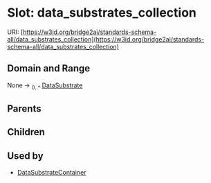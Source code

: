 
# Slot: data_substrates_collection




URI: [https://w3id.org/bridge2ai/standards-schema-all/data_substrates_collection](https://w3id.org/bridge2ai/standards-schema-all/data_substrates_collection)


## Domain and Range

None &#8594;  <sub>0..\*</sub> [DataSubstrate](DataSubstrate.md)

## Parents


## Children


## Used by

 * [DataSubstrateContainer](DataSubstrateContainer.md)
